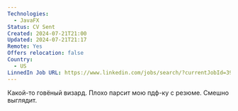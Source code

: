 ```yaml
---
Technologies:
  - JavaFX
Status: CV Sent
Created: 2024-07-21T21:00
Updated: 2024-07-21T21:17
Remote: Yes
Offers relocation: false
Country:
  - US
LinnedIn Job URL: https://www.linkedin.com/jobs/search/?currentJobId=3909011509&eBP=NOT_ELIGIBLE_FOR_CHARGING&f_WT=2&geoId=92000000&keywords=javafx&location=Worldwide&origin=JOB_SEARCH_PAGE_JOB_FILTER&refId=AqnpM3o%2BVMNEd8Y0VXGlpQ%3D%3D&refresh=true&trackingId=dT5lcjW42DlqEnN43RUb6A%3D%3D
---
```

Какой-то говёный визард. Плохо парсит мою пдф-ку с резюме. Смешно выглядит.